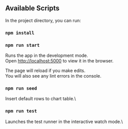 ## Available Scripts

In the project directory, you can run:

### `npm install`

### `npm run start`

Runs the app in the development mode.\
Open [http://localhost:5000](http://localhost:5000) to view it in the browser.

The page will reload if you make edits.\
You will also see any lint errors in the console.

### `npm run seed`

Insert default rows to chart table.\

### `npm run test`

Launches the test runner in the interactive watch mode.\
